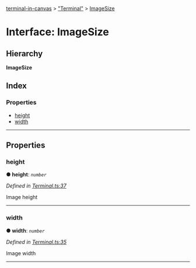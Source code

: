 [terminal-in-canvas](../README.md) > ["Terminal"](../modules/_terminal_.md) > [ImageSize](../interfaces/_terminal_.imagesize.md)

# Interface: ImageSize

## Hierarchy

**ImageSize**

## Index

### Properties

* [height](_terminal_.imagesize.md#height)
* [width](_terminal_.imagesize.md#width)

---

## Properties

<a id="height"></a>

###  height

**● height**: *`number`*

*Defined in [Terminal.ts:37](https://github.com/danikaze/terminal-in-canvas/blob/ad1033f/src/Terminal.ts#L37)*

Image height

___
<a id="width"></a>

###  width

**● width**: *`number`*

*Defined in [Terminal.ts:35](https://github.com/danikaze/terminal-in-canvas/blob/ad1033f/src/Terminal.ts#L35)*

Image width

___

